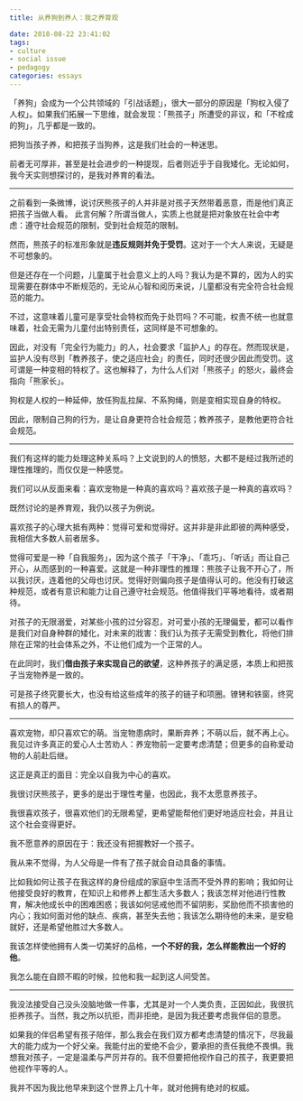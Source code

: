 ```yaml
---
title: 从养狗到养人：我之养育观

date: 2018-08-22 23:41:02
tags:
- culture
- social issue
- pedagogy
categories: essays
---
```


「养狗」会成为一个公共领域的「引战话题」，很大一部分的原因是「狗权入侵了人权」。如果我们拓展一下思维，就会发现：「熊孩子」所遭受的非议，和「不栓成的狗」，几乎都是一致的。

把狗当孩子养，和把孩子当狗养，这是我们社会的一种迷思。

前者无可厚非，甚至是社会进步的一种提现，后者则近乎于自我矮化。无论如何，我今天实则想探讨的，是我对养育的看法。 

---

之前看到一条微博，说讨厌熊孩子的人并非是对孩子天然带着恶意，而是他们真正把孩子当做人看。
此言何解？所谓当做人，实质上也就是把对象放在社会中考虑：遵守社会规范的限制，受到社会规范的限制。

然而，熊孩子的标准形象就是**违反规则并免于受罚**。这对于一个大人来说，无疑是不可想象的。

但是还存在一个问题，儿童属于社会意义上的人吗？我认为是不算的，因为人的实现需要在群体中不断规范的，无论从心智和阅历来说，儿童都没有完全符合社会规范的能力。

不过，这意味着儿童可是享受社会特权而免于处罚吗？不可能，权责不统一也就意味着，社会无需为儿童付出特别责任，这同样是不可想象的。

因此，对没有「完全行为能力」的人，社会要求「监护人」的存在。然而现状是，监护人没有尽到「教养孩子，使之适应社会」的责任，同时还很少因此而受罚。这可谓是一种变相的特权了。这也解释了，为什么人们对「熊孩子」的怒火，最终会指向「熊家长」。

狗权是人权的一种延伸，放任狗乱拉屎、不系狗绳，则是变相实现自身的特权。

因此，限制自己狗的行为，是让自身更符合社会规范；教养孩子，是教他更符合社会规范。

---

我们有这样的能力处理这种关系吗？上文说到的人的愤怒，大都不是经过我所述的理性推理的，而仅仅是一种感觉。

我们可以从反面来看：喜欢宠物是一种真的喜欢吗？喜欢孩子是一种真的喜欢吗？

既然讨论的是养育观，我仍以孩子为例说。

喜欢孩子的心理大抵有两种：觉得可爱和觉得好。这并非是非此即彼的两种感受，我相信大多数人前者居多。

觉得可爱是一种「自我服务」，因为这个孩子「干净」、「乖巧」、「听话」而让自己开心，从而感到的一种喜爱。这就是一种非理性的推理：熊孩子让我不开心了，所以我讨厌，连着他的父母也讨厌。觉得好则偏向孩子是值得认可的。他没有打破这种规范，或者有意识和能力让自己遵守社会规范。他值得我们平等地看待，或者期待。

对孩子的无限溺爱，对某些小孩的过分容忍，对可爱小孩的无理偏爱，都可以看作是我们对自身种群的矮化，对未来的戕害：我们认为孩子无需受到教化，将他们排除在正常的社会体系之外，不让他们成为一个正常的人。

在此同时，我们**借由孩子来实现自己的欲望**，这种养孩子的满足感，本质上和把孩子当宠物养是一致的。

可是孩子终究要长大，也没有给这些成年的孩子的链子和项圈。镣铐和铁窗，终究有损人的尊严。

---

喜欢宠物，却只喜欢它的萌。当宠物患病时，果断弃养；不萌以后，就不再上心。我见过许多真正的爱心人士苦劝人：养宠物前一定要考虑清楚；但更多的自称爱动物的人前赴后继。

这正是真正的面目：完全以自我为中心的喜欢。

我很讨厌熊孩子，更多的是出于理性考量，也因此，我不太愿意养孩子。

我很喜欢孩子，很喜欢他们的无限希望，更希望能帮他们更好地适应社会，并且让这个社会变得更好。

我不愿意养的原因在于：我还没有把握教好一个孩子。

我从来不觉得，为人父母是一件有了孩子就会自动具备的事情。

比如我如何让孩子在我这样的身份组成的家庭中生活而不受外界的影响；我如何让他接受良好的教育，在知识上和修养上都生活大多数人；我该怎样对他进行性教育，解决他成长中的困难困惑；我该如何惩戒他而不留阴影，奖励他而不损害他的内心；我如何面对他的缺点、疾病，甚至失去他；我该怎么期待他的未来，是安稳就好，还是希望他胜过大多数人。

我该怎样使他拥有人类一切美好的品格，**一个不好的我，怎么样能教出一个好的他**。

我怎么能在自顾不暇的时候，拉他和我一起到这人间受苦。

---

我没法接受自己没头没脑地做一件事，尤其是对一个人类负责，正因如此，我很抗拒养孩子。当然，我之所以抗拒，而非拒绝，是因为我还要考虑我伴侣的意愿。

如果我的伴侣希望有孩子陪伴，那么我会在我们双方都考虑清楚的情况下，尽我最大的能力成为一个好父亲。我能付出的爱绝不会少，要承担的责任我绝不畏惧。我想我对孩子，一定是温柔与严厉并存的。我不但要把他视作自己的孩子，我更要把他视作平等的人。

我并不因为我比他早来到这个世界上几十年，就对他拥有绝对的权威。